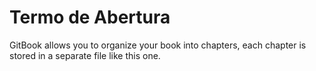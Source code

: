 # <span>Termo de Abertura</span>

GitBook allows you to organize your book into chapters, each chapter is stored in a separate file like this one.

